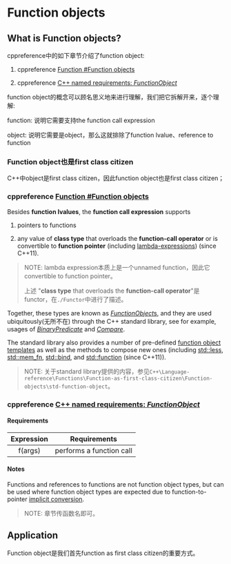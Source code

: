 # Function objects



## What is Function objects?

cppreference中的如下章节介绍了function object: 

1) cppreference [Function #Function objects](https://en.cppreference.com/w/cpp/language/functions#Function_objects)

2) cppreference [C++ named requirements: *FunctionObject*](https://en.cppreference.com/w/cpp/named_req/FunctionObject)

function object的概念可以顾名思义地来进行理解，我们把它拆解开来，逐个理解:

function: 说明它需要支持the function call expression 

object: 说明它需要是object，那么这就排除了function lvalue、reference to function

### Function object也是first class citizen

C++中object是first class citizen，因此function object也是first class citizen；

### cppreference [Function #Function objects](https://en.cppreference.com/w/cpp/language/functions#Function_objects)

Besides **function lvalues**, the **function call expression** supports 

1) pointers to functions

2) any value of **class type** that overloads the **function-call operator** or is convertible to **function pointer** (including [lambda-expressions](https://en.cppreference.com/w/cpp/language/lambda)) (since C++11).

> NOTE: lambda expression本质上是一个unnamed function，因此它convertible to function pointer。
>
> 上述 "**class type** that overloads the **function-call operator**"是functor，在`./Functor`中进行了描述。

Together, these types are known as [*FunctionObject*s](https://en.cppreference.com/w/cpp/named_req/FunctionObject), and they are used ubiquitously(无所不在) through the C++ standard library, see for example, usages of [*BinaryPredicate*](https://en.cppreference.com/w/cpp/named_req/BinaryPredicate) and [*Compare*](https://en.cppreference.com/w/cpp/named_req/Compare).

The standard library also provides a number of pre-defined [function object templates](https://en.cppreference.com/w/cpp/utility/functional) as well as the methods to compose new ones (including [std::less](https://en.cppreference.com/w/cpp/utility/functional/less), [std::mem_fn](https://en.cppreference.com/w/cpp/utility/functional/mem_fn), [std::bind](https://en.cppreference.com/w/cpp/utility/functional/bind), and [std::function](https://en.cppreference.com/w/cpp/utility/functional/function) (since C++11)).

> NOTE: 关于standard library提供的内容，参见`C++\Language-reference\Functions\Function-as-first-class-citizen\Function-objects\std-function-object`。

### cppreference [C++ named requirements: *FunctionObject*](https://en.cppreference.com/w/cpp/named_req/FunctionObject)

#### Requirements

| Expression |       Requirements       |
| :--------: | :----------------------: |
|  f(args)   | performs a function call |

#### Notes

Functions and references to functions are not function object types, but can be used where function object types are expected due to function-to-pointer [implicit conversion](https://en.cppreference.com/w/cpp/language/implicit_cast).

> NOTE: 章节传函数名即可。

## Application

Function object是我们首先function as first class citizen的重要方式。


